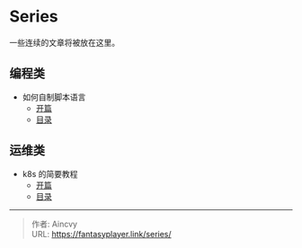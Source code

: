 # Series


一些连续的文章将被放在这里。 



## 编程类

- 如何自制脚本语言
  - [开篇](../non-menu/self-programming-lang/如何自制脚本语言-开篇/)
  - [目录](../non-menu/self-programming-lang)


## 运维类

- k8s 的简要教程
  - [开篇](../non-menu/k8s/0.-k8s的简要教程-开篇/)
  - [目录](../non-menu/k8s)



---

> 作者: Aincvy  
> URL: https://fantasyplayer.link/series/  

